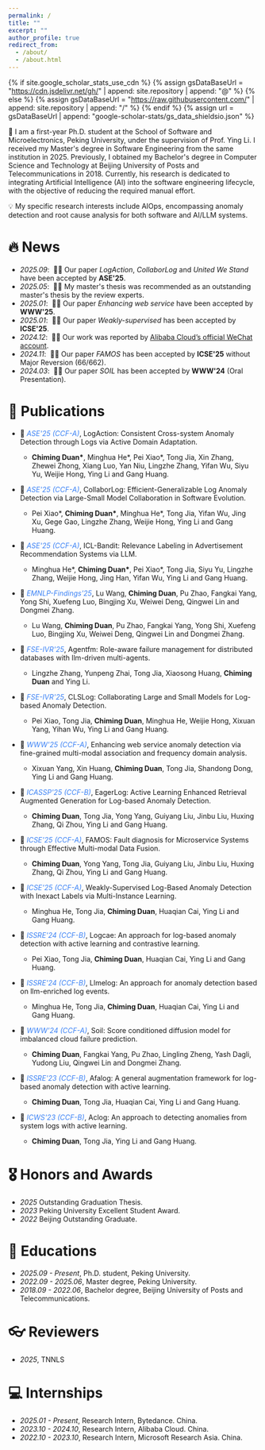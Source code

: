 ```yaml
---
permalink: /
title: ""
excerpt: ""
author_profile: true
redirect_from: 
  - /about/
  - /about.html
---
```


{% if site.google_scholar_stats_use_cdn %}
{% assign gsDataBaseUrl = "https://cdn.jsdelivr.net/gh/" | append: site.repository | append: "@" %}
{% else %}
{% assign gsDataBaseUrl = "https://raw.githubusercontent.com/" | append: site.repository | append: "/" %}
{% endif %}
{% assign url = gsDataBaseUrl | append: "google-scholar-stats/gs_data_shieldsio.json" %}

<span class='anchor' id='about-me'></span>

📖 I am a first-year Ph.D. student at the School of Software and Microelectronics, Peking University, under the supervision of Prof. Ying Li. I received my Master's degree in Software Engineering from the same institution in 2025. Previously, I obtained my Bachelor's degree in Computer Science and Technology at Beijing University of Posts and Telecommunications in 2018. Currently, his research is dedicated to integrating Artificial Intelligence (AI) into the software engineering lifecycle, with the objective of reducing the required manual effort.

💡 My specific research interests include AIOps, encompassing anomaly detection and root cause analysis for both software and AI/LLM systems.

# 🔥 News
- *2025.09*: &nbsp;🎉🎉 Our paper *LogAction*, *CollaborLog* and *United We Stand* have been accepted by **ASE'25**.
- *2025.05*: &nbsp;🎉🎉 My master's thesis was recommended as an outstanding master's thesis by the review experts.
- *2025.01*: &nbsp;🎉🎉 Our paper *Enhancing web service* have been accepted by **WWW'25**.
- *2025.01*: &nbsp;🎉🎉 Our paper *Weakly-supervised* has been accepted by **ICSE'25**.
- *2024.12*: &nbsp;🎉🎉 Our work was reported by [Alibaba Cloud’s official WeChat account](https://mp.weixin.qq.com/s/xJs3I9jyX-xkuUpRu7_NWg).
- *2024.11*: &nbsp;🎉🎉 Our paper *FAMOS* has been accepted by **ICSE'25** without Major Reversion (66/662). 
- *2024.03*: &nbsp;🎉🎉 Our paper *SOIL* has been accepted by **WWW'24** (Oral Presentation).
# 📝 Publications 


- 📑 <span style="color: #3b82f6;">*ASE'25 (CCF-A)*</span>,  <span>LogAction: Consistent Cross-system Anomaly Detection through Logs via Active Domain Adaptation.</span>
  - <span>**Chiming Duan\***, Minghua He\*, Pei Xiao\*, Tong Jia, Xin Zhang, Zhewei Zhong, Xiang Luo, Yan Niu, Lingzhe Zhang, Yifan Wu, Siyu Yu, Weijie Hong, Ying Li and Gang Huang.</span>

- 📑 <span style="color: #3b82f6;">*ASE'25 (CCF-A)*</span>,  <span>CollaborLog: Efficient-Generalizable Log Anomaly Detection via Large-Small Model Collaboration in Software Evolution.</span>
  - <span>Pei Xiao\*, **Chiming Duan\***, Minghua He\*, Tong Jia, Yifan Wu, Jing Xu, Gege Gao, Lingzhe Zhang, Weijie Hong, Ying Li and Gang Huang.</span>

- 📑 <span style="color: #3b82f6;">*ASE'25 (CCF-A)*</span>,  <span>ICL-Bandit: Relevance Labeling in Advertisement Recommendation Systems via LLM.</span>
  - <span>Minghua He\*, **Chiming Duan\***, Pei Xiao\*, Tong Jia, Siyu Yu, Lingzhe Zhang, Weijie Hong, Jing Han, Yifan Wu, Ying Li and Gang Huang.</span>

- 📑 <span style="color: #3b82f6;">*EMNLP-Findings'25*</span>,  <span>Lu Wang, **Chiming Duan**, Pu Zhao, Fangkai Yang, Yong Shi, Xuefeng Luo, Bingjing Xu, Weiwei Deng, Qingwei Lin and Dongmei Zhang.</span>
  - <span>Lu Wang, **Chiming Duan**, Pu Zhao, Fangkai Yang, Yong Shi, Xuefeng Luo, Bingjing Xu, Weiwei Deng, Qingwei Lin and Dongmei Zhang.</span>

- 📑 <span style="color: #3b82f6;">*FSE-IVR'25*</span>,  <span>Agentfm: Role-aware failure management for distributed databases with llm-driven multi-agents.</span>
  - <span>Lingzhe Zhang, Yunpeng Zhai, Tong Jia, Xiaosong Huang, **Chiming Duan** and Ying Li.</span>

- 📑 <span style="color: #3b82f6;">*FSE-IVR'25*</span>,  <span>CLSLog: Collaborating Large and Small Models for Log-based Anomaly Detection.</span>
  - <span>Pei Xiao, Tong Jia, **Chiming Duan**, Minghua He, Weijie Hong, Xixuan Yang, Yihan Wu, Ying Li and Gang Huang.</span>

- 📑 <span style="color: #3b82f6;">*WWW'25 (CCF-A)*</span>,  <span>Enhancing web service anomaly detection via fine-grained multi-modal association and frequency domain analysis.</span>
  - <span>Xixuan Yang, Xin Huang, **Chiming Duan**, Tong Jia, Shandong Dong, Ying Li and Gang Huang.</span>

- 📑 <span style="color: #3b82f6;">*ICASSP'25 (CCF-B)*</span>,  <span>EagerLog: Active Learning Enhanced Retrieval Augmented Generation for Log-based Anomaly Detection.</span>
  - <span>**Chiming Duan**, Tong Jia, Yong Yang, Guiyang Liu, Jinbu Liu, Huxing Zhang, Qi Zhou, Ying Li and Gang Huang.</span>

- 📑 <span style="color: #3b82f6;">*ICSE'25 (CCF-A)*</span>,  <span>FAMOS: Fault diagnosis for Microservice Systems through Effective Multi-modal Data Fusion.</span>
  - <span>**Chiming Duan**, Yong Yang, Tong Jia, Guiyang Liu, Jinbu Liu, Huxing Zhang, Qi Zhou, Ying Li and Gang Huang.</span>

- 📑 <span style="color: #3b82f6;">*ICSE'25 (CCF-A)*</span>,  <span>Weakly-Supervised Log-Based Anomaly Detection with Inexact Labels via Multi-Instance Learning.</span>
  - <span>Minghua He, Tong Jia, **Chiming Duan**, Huaqian Cai, Ying Li and Gang Huang.</span>

- 📑 <span style="color: #3b82f6;">*ISSRE'24 (CCF-B)*</span>,  <span>Logcae: An approach for log-based anomaly detection with active learning and contrastive learning.</span>
  - <span>Pei Xiao, Tong Jia, **Chiming Duan**, Huaqian Cai, Ying Li and Gang Huang.</span>

- 📑 <span style="color: #3b82f6;">*ISSRE'24 (CCF-B)*</span>,  <span>Llmelog: An approach for anomaly detection based on llm-enriched log events.</span>
  - <span>Minghua He, Tong Jia, **Chiming Duan**, Huaqian Cai, Ying Li and Gang Huang.</span>
  
- 📑 <span style="color: #3b82f6;">*WWW'24 (CCF-A)*</span>,  <span>Soil: Score conditioned diffusion model for imbalanced cloud failure prediction.</span>
  - <span>**Chiming Duan**, Fangkai Yang, Pu Zhao, Lingling Zheng, Yash Dagli, Yudong Liu, Qingwei Lin and Dongmei Zhang.</span>
  
- 📑 <span style="color: #3b82f6;">*ISSRE'23 (CCF-B)*</span>,  <span>Afalog: A general augmentation framework for log-based anomaly detection with active learning.</span>
  - <span>**Chiming Duan**, Tong Jia, Huaqian Cai, Ying Li and Gang Huang.</span>

- 📑 <span style="color: #3b82f6;">*ICWS'23 (CCF-B)*</span>,  <span>Aclog: An approach to detecting anomalies from system logs with active learning.</span>
  - <span>**Chiming Duan**, Tong Jia, Ying Li and Gang Huang.</span>



# 🎖 Honors and Awards
- *2025* Outstanding Graduation Thesis. 
- *2023* Peking University Excellent Student Award. 
- *2022* Beijing Outstanding Graduate. 

# 📖 Educations
- *2025.09 - Present*, Ph.D. student, Peking University. 
- *2022.09 - 2025.06*, Master degree, Peking University.
- *2018.09 - 2022.06*, Bachelor degree, Beijing University of Posts and Telecommunications. 

# 👓 Reviewers
- *2025*, TNNLS


# 💻 Internships
- *2025.01 - Present*, Research Intern, Bytedance. China.
- *2023.10 - 2024.10*, Research Intern, Alibaba Cloud. China.
- *2022.10 - 2023.10*, Research Intern, Microsoft Research Asia. China.
